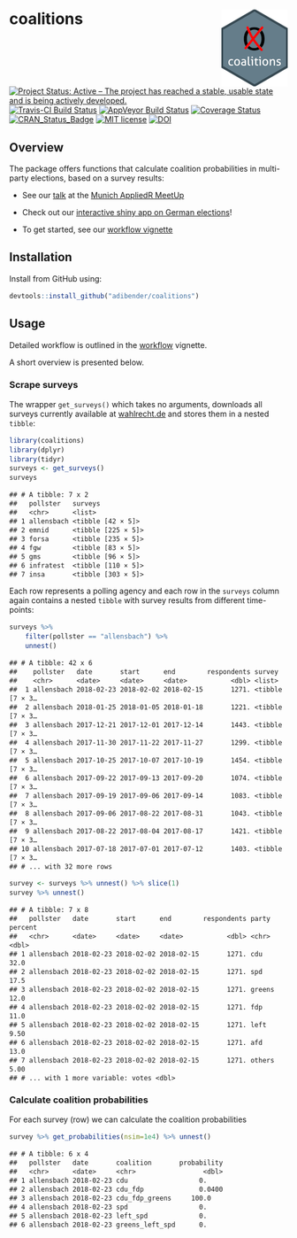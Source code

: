 
# coalitions <img src="man/figures/logo.png" align="right" />

[![Project Status: Active – The project has reached a stable, usable
state and is being actively
developed.](http://www.repostatus.org/badges/latest/active.svg)](http://www.repostatus.org/#active)
[![Travis-CI Build
Status](https://travis-ci.org/adibender/coalitions.svg?branch=master)](https://travis-ci.org/adibender/coalitions)
[![AppVeyor Build
Status](https://ci.appveyor.com/api/projects/status/github/adibender/coalitions?branch=master&svg=true)](https://ci.appveyor.com/project/adibender/coalitions)
[![Coverage
Status](https://codecov.io/github/adibender/coalitions/master.svg)](https://codecov.io/github/adibender/coalitions?branch=master)
[![CRAN\_Status\_Badge](http://www.r-pkg.org/badges/version/coalitions)](https://cran.r-project.org/package=coalitions)
[![MIT
license](http://img.shields.io/badge/license-MIT-brightgreen.svg)](http://opensource.org/licenses/MIT)
[![DOI](https://zenodo.org/badge/14168815.svg)](https://zenodo.org/badge/latestdoi/14168815)

## Overview

The package offers functions that calculate coalition probabilities in
multi-party elections, based on a survey results:

  - See our [talk](https://adibender.netlify.com/talk/appliedr-meetup/)
    at the [Munich AppliedR
    MeetUp](https://www.meetup.com/de-DE/Applied-R-Munich/)

  - Check out our [interactive shiny app on German
    elections](http://koala.stat.uni-muenchen.de/)\!

  - To get started, see our [workflow
    vignette](https://adibender.github.io/coalitions/articles/workflow.html)

## Installation

Install from GitHub using:

``` r
devtools::install_github("adibender/coalitions")
```

## Usage

Detailed workflow is outlined in the
[workflow](https://adibender.github.io/coalitions/articles/workflow.html)
vignette.

A short overview is presented below.

### Scrape surveys

The wrapper `get_surveys()` which takes no arguments, downloads all
surveys currently available at
[wahlrecht.de](http://www.wahlrecht.de/umfragen) and stores them in a
nested `tibble`:

``` r
library(coalitions)
library(dplyr)
library(tidyr)
surveys <- get_surveys()
surveys
```

    ## # A tibble: 7 x 2
    ##   pollster   surveys           
    ##   <chr>      <list>            
    ## 1 allensbach <tibble [42 × 5]> 
    ## 2 emnid      <tibble [225 × 5]>
    ## 3 forsa      <tibble [235 × 5]>
    ## 4 fgw        <tibble [83 × 5]> 
    ## 5 gms        <tibble [96 × 5]> 
    ## 6 infratest  <tibble [110 × 5]>
    ## 7 insa       <tibble [303 × 5]>

Each row represents a polling agency and each row in the `surveys`
column again contains a nested `tibble` with survey results from
different time-points:

``` r
surveys %>%
    filter(pollster == "allensbach") %>%
    unnest()
```

    ## # A tibble: 42 x 6
    ##    pollster   date       start      end        respondents survey         
    ##    <chr>      <date>     <date>     <date>           <dbl> <list>         
    ##  1 allensbach 2018-02-23 2018-02-02 2018-02-15       1271. <tibble [7 × 3…
    ##  2 allensbach 2018-01-25 2018-01-05 2018-01-18       1221. <tibble [7 × 3…
    ##  3 allensbach 2017-12-21 2017-12-01 2017-12-14       1443. <tibble [7 × 3…
    ##  4 allensbach 2017-11-30 2017-11-22 2017-11-27       1299. <tibble [7 × 3…
    ##  5 allensbach 2017-10-25 2017-10-07 2017-10-19       1454. <tibble [7 × 3…
    ##  6 allensbach 2017-09-22 2017-09-13 2017-09-20       1074. <tibble [7 × 3…
    ##  7 allensbach 2017-09-19 2017-09-06 2017-09-14       1083. <tibble [7 × 3…
    ##  8 allensbach 2017-09-06 2017-08-22 2017-08-31       1043. <tibble [7 × 3…
    ##  9 allensbach 2017-08-22 2017-08-04 2017-08-17       1421. <tibble [7 × 3…
    ## 10 allensbach 2017-07-18 2017-07-01 2017-07-12       1403. <tibble [7 × 3…
    ## # ... with 32 more rows

``` r
survey <- surveys %>% unnest() %>% slice(1)
survey %>% unnest()
```

    ## # A tibble: 7 x 8
    ##   pollster   date       start      end        respondents party  percent
    ##   <chr>      <date>     <date>     <date>           <dbl> <chr>    <dbl>
    ## 1 allensbach 2018-02-23 2018-02-02 2018-02-15       1271. cdu      32.0 
    ## 2 allensbach 2018-02-23 2018-02-02 2018-02-15       1271. spd      17.5 
    ## 3 allensbach 2018-02-23 2018-02-02 2018-02-15       1271. greens   12.0 
    ## 4 allensbach 2018-02-23 2018-02-02 2018-02-15       1271. fdp      11.0 
    ## 5 allensbach 2018-02-23 2018-02-02 2018-02-15       1271. left      9.50
    ## 6 allensbach 2018-02-23 2018-02-02 2018-02-15       1271. afd      13.0 
    ## 7 allensbach 2018-02-23 2018-02-02 2018-02-15       1271. others    5.00
    ## # ... with 1 more variable: votes <dbl>

### Calculate coalition probabilities

For each survey (row) we can calculate the coalition probabilities

``` r
survey %>% get_probabilities(nsim=1e4) %>% unnest()
```

    ## # A tibble: 6 x 4
    ##   pollster   date       coalition       probability
    ##   <chr>      <date>     <chr>                 <dbl>
    ## 1 allensbach 2018-02-23 cdu                  0.    
    ## 2 allensbach 2018-02-23 cdu_fdp              0.0400
    ## 3 allensbach 2018-02-23 cdu_fdp_greens     100.0   
    ## 4 allensbach 2018-02-23 spd                  0.    
    ## 5 allensbach 2018-02-23 left_spd             0.    
    ## 6 allensbach 2018-02-23 greens_left_spd      0.
